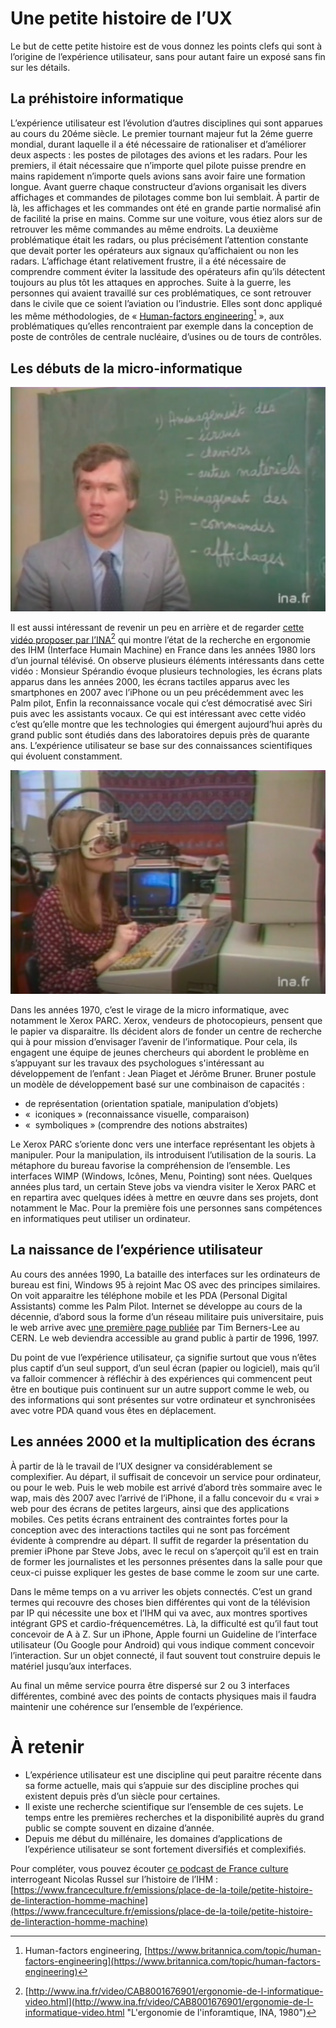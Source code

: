 # Une petite histoire de l’UX

Le but de cette petite histoire est de vous donnez les points clefs qui sont à l’origine de l’expérience utilisateur, sans pour autant faire un exposé sans fin sur  les détails.

## La préhistoire informatique

L’expérience utilisateur est l’évolution d’autres disciplines qui sont apparues au cours du 20éme siècle. Le premier tournant majeur fut la 2éme guerre mondial, durant laquelle il a été nécessaire de rationaliser et d’améliorer deux aspects : les postes de pilotages des avions et les radars. Pour les premiers, il était nécessaire que n’importe quel pilote puisse prendre en mains rapidement n’importe quels avions sans avoir faire une formation longue. Avant guerre chaque constructeur d’avions organisait les divers affichages et commandes de pilotages comme bon lui semblait. À partir de là, les affichages et les commandes ont été en grande partie normalisé afin de facilité la prise en mains. Comme sur une voiture, vous étiez alors sur de retrouver les même commandes au même endroits. La deuxième problématique était les radars, ou plus précisément l’attention constante que devait porter les opérateurs aux signaux qu’affichaient ou non les radars. L’affichage étant relativement frustre, il a été nécessaire de comprendre comment éviter la lassitude des opérateurs afin qu’ils détectent toujours au plus tôt les attaques en approches.
Suite à la guerre, les personnes qui avaient travaillé sur ces problématiques, ce sont retrouver dans le civile que ce soient l’aviation ou l’industrie. Elles sont donc appliqué les même méthodologies, de « [Human-factors engineering](https://www.britannica.com/topic/human-factors-engineering)[^1] »,  aux problématiques qu’elles rencontraient par exemple dans la conception de poste de contrôles de centrale nucléaire, d’usines ou de tours de contrôles.

## Les débuts de la micro-informatique

![](images/ina-sperandio.png "M. Spérandio présentant les innovations futures.")

Il est aussi intéressant de revenir un peu en arrière et de regarder [cette vidéo proposer par l’INA](http://www.ina.fr/video/CAB8001676901/ergonomie-de-l-informatique-video.html)[^2] qui montre l’état de la recherche en ergonomie des IHM (Interface Humain Machine) en France dans les années 1980 lors d’un journal télévisé. On observe plusieurs éléments intéressants dans cette vidéo : 
Monsieur Spérandio évoque plusieurs technologies, les écrans plats apparus dans les années 2000, les écrans tactiles apparus avec les smartphones en 2007 avec l’iPhone ou un peu précédemment avec les Palm pilot, Enfin la reconnaissance vocale qui c’est démocratisé avec Siri puis avec les assistants vocaux. Ce qui est intéressant avec cette vidéo c’est qu’elle montre que les technologies qui émergent aujourd’hui après du grand public sont étudiés dans des laboratoires depuis près de quarante ans. L’expérience utilisateur se base sur des connaissances scientifiques qui évoluent constamment.

![](images/ina-eyetracking.png "Dispositif d'occulométrie, permettant de suivre le regard, dans les années 1980.")

Dans les années 1970, c’est le virage de la micro informatique, avec notamment le Xerox PARC. Xerox, vendeurs de photocopieurs, pensent que le papier va disparaitre. Ils décident alors de fonder un centre de recherche qui à pour mission d’envisager l’avenir de l’informatique. Pour cela, ils engagent une équipe de jeunes chercheurs qui abordent le problème en s’appuyant sur les travaux des psychologues s'intéressant au développement de l’enfant : Jean Piaget et Jérôme Bruner. Bruner postule un modèle de développement basé sur une combinaison de capacités :
- de représentation (orientation spatiale, manipulation d’objets)
- «  iconiques » (reconnaissance visuelle, comparaison)
- «  symboliques » (comprendre des notions abstraites)

Le Xerox PARC s’oriente donc vers une interface représentant les objets à manipuler. Pour la manipulation, ils introduisent l’utilisation de la souris. La métaphore du bureau favorise la compréhension de l’ensemble. Les interfaces WIMP (Windows, Icônes, Menu, Pointing) sont nées. Quelques années plus tard, un certain Steve jobs va viendra visiter le Xerox PARC et en repartira avec quelques idées à mettre en œuvre dans ses projets, dont notamment le Mac. Pour la première fois une personnes sans compétences en informatiques peut utiliser un ordinateur.

## La naissance de l’expérience utilisateur
Au cours des années 1990, La bataille des interfaces sur les ordinateurs de bureau est fini, Windows 95 à rejoint Mac OS avec des principes similaires. On voit apparaitre les téléphone mobile et les PDA (Personal Digital Assistants) comme les Palm Pilot. Internet se développe au cours de la décennie, d’abord sous la forme d’un réseau militaire puis universitaire, puis le web arrive avec [une première page publiée](http://info.cern.ch/hypertext/WWW/TheProject.html) par Tim Berners-Lee au CERN. Le web deviendra accessible au grand public à partir de 1996, 1997.

Du point de vue l’expérience utilisateur, ça signifie surtout que vous n’êtes plus captif d’un seul support, d’un seul écran (papier ou logiciel), mais qu’il va falloir commencer à réfléchir à des expériences qui commencent peut être en boutique puis continuent sur un autre support comme le web, ou des informations qui sont présentes sur votre ordinateur et synchronisées avec votre PDA quand vous êtes en déplacement.

## Les années 2000 et la multiplication des écrans
À partir de là le travail de l’UX designer va considérablement se complexifier. Au départ, il suffisait de concevoir un service pour ordinateur, ou pour le web. Puis 
le web mobile est arrivé d’abord très sommaire avec le wap, mais dès 2007 avec l’arrivé de l’iPhone, il a fallu concevoir du « vrai » web pour des écrans de petites largeurs, ainsi que des applications mobiles. Ces petits écrans entrainent des contraintes fortes pour la conception avec des interactions tactiles qui ne sont pas forcément évidente à comprendre au départ. Il suffit de regarder la présentation du premier iPhone par Steve Jobs, avec le recul on s’aperçoit qu’il est en train de former les journalistes et les personnes présentes dans la salle pour que ceux-ci puisse expliquer les gestes de base comme le zoom sur une carte.

Dans le même temps on a vu arriver les objets connectés. C’est un grand termes qui recouvre des choses bien différentes qui vont de la télévision par IP qui nécessite une box et l’IHM qui va avec, aux montres sportives intégrant GPS et cardio-fréquencemétres. Là, la difficulté est qu’il faut tout concevoir de A à Z. Sur un iPhone, Apple fourni un Guideline de l’interface utilisateur (Ou Google pour Android) qui vous indique comment concevoir l’interaction. Sur un objet connecté, il faut souvent tout construire depuis le matériel jusqu’aux interfaces.

Au final un même service pourra être dispersé sur 2 ou 3 interfaces différentes, combiné avec des points de contacts physiques mais il faudra maintenir une cohérence sur l’ensemble de l’expérience.

# À retenir
- L’expérience utilisateur est une discipline qui peut paraitre récente dans sa forme actuelle, mais qui s’appuie sur des discipline proches qui existent depuis près d’un siècle pour certaines.
- Il existe une recherche scientifique sur l’ensemble de ces sujets. Le temps entre les premières recherches et la disponibilité auprès du grand public se compte souvent en dizaine d’année.
- Depuis me début du millénaire, les domaines d’applications de l’expérience utilisateur se sont fortement diversifiés et complexifiés.

Pour compléter, vous pouvez écouter [ce podcast de France culture](https://www.franceculture.fr/emissions/place-de-la-toile/petite-histoire-de-linteraction-homme-machine) interrogeant Nicolas Russel sur l’histoire de l’IHM : [https://www.franceculture.fr/emissions/place-de-la-toile/petite-histoire-de-linteraction-homme-machine](https://www.franceculture.fr/emissions/place-de-la-toile/petite-histoire-de-linteraction-homme-machine)



[^1]:	Human-factors engineering, [https://www.britannica.com/topic/human-factors-engineering](https://www.britannica.com/topic/human-factors-engineering)

[^2]:	[http://www.ina.fr/video/CAB8001676901/ergonomie-de-l-informatique-video.html](http://www.ina.fr/video/CAB8001676901/ergonomie-de-l-informatique-video.html "L'ergonomie de l'inforamtique, INA, 1980")